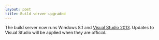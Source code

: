 ```yaml
---
layout: post
title: Build server upgraded
---
```


The build server now runs Windows 8.1 and [Visual Studio 2013][vs]. Updates to Visual Studio will be applied when they are official.

[vs]: http://msdn.microsoft.com/en-us/library/dd831853.aspx